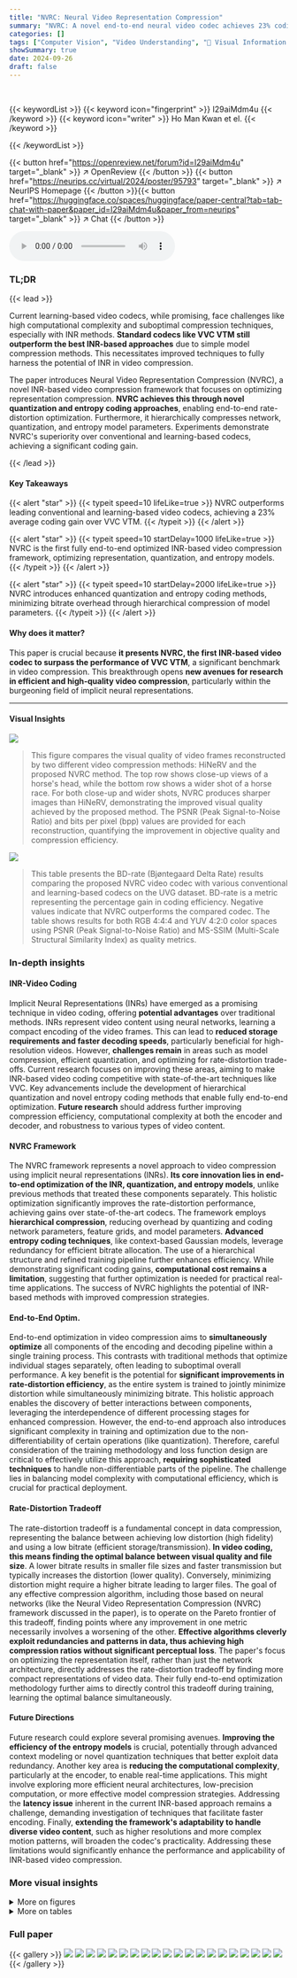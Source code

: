 ```yaml
---
title: "NVRC: Neural Video Representation Compression"
summary: "NVRC: A novel end-to-end neural video codec achieves 23% coding gain over VVC VTM by optimizing representation compression."
categories: []
tags: ["Computer Vision", "Video Understanding", "🏢 Visual Information Lab, University of Bristol, UK",]
showSummary: true
date: 2024-09-26
draft: false
---
```


<br>

{{< keywordList >}}
{{< keyword icon="fingerprint" >}} I29aiMdm4u {{< /keyword >}}
{{< keyword icon="writer" >}} Ho Man Kwan et el. {{< /keyword >}}
 
{{< /keywordList >}}

{{< button href="https://openreview.net/forum?id=I29aiMdm4u" target="_blank" >}}
↗ OpenReview
{{< /button >}}
{{< button href="https://neurips.cc/virtual/2024/poster/95793" target="_blank" >}}
↗ NeurIPS Homepage
{{< /button >}}{{< button href="https://huggingface.co/spaces/huggingface/paper-central?tab=tab-chat-with-paper&paper_id=I29aiMdm4u&paper_from=neurips" target="_blank" >}}
↗ Chat
{{< /button >}}



<audio controls>
    <source src="https://ai-paper-reviewer.com/I29aiMdm4u/podcast.wav" type="audio/wav">
    Your browser does not support the audio element.
</audio>


### TL;DR


{{< lead >}}

Current learning-based video codecs, while promising, face challenges like high computational complexity and suboptimal compression techniques, especially with INR methods.  **Standard codecs like VVC VTM still outperform the best INR-based approaches** due to simple model compression methods.  This necessitates improved techniques to fully harness the potential of INR in video compression.



The paper introduces Neural Video Representation Compression (NVRC), a novel INR-based video compression framework that focuses on optimizing representation compression.  **NVRC achieves this through novel quantization and entropy coding approaches**, enabling end-to-end rate-distortion optimization.  Furthermore, it hierarchically compresses network, quantization, and entropy model parameters.  Experiments demonstrate NVRC's superiority over conventional and learning-based codecs, achieving a significant coding gain.

{{< /lead >}}


#### Key Takeaways

{{< alert "star" >}}
{{< typeit speed=10 lifeLike=true >}} NVRC outperforms leading conventional and learning-based video codecs, achieving a 23% average coding gain over VVC VTM. {{< /typeit >}}
{{< /alert >}}

{{< alert "star" >}}
{{< typeit speed=10 startDelay=1000 lifeLike=true >}} NVRC is the first fully end-to-end optimized INR-based video compression framework, optimizing representation, quantization, and entropy models. {{< /typeit >}}
{{< /alert >}}

{{< alert "star" >}}
{{< typeit speed=10 startDelay=2000 lifeLike=true >}} NVRC introduces enhanced quantization and entropy coding methods, minimizing bitrate overhead through hierarchical compression of model parameters. {{< /typeit >}}
{{< /alert >}}

#### Why does it matter?
This paper is crucial because **it presents NVRC, the first INR-based video codec to surpass the performance of VVC VTM**, a significant benchmark in video compression.  This breakthrough opens **new avenues for research in efficient and high-quality video compression**, particularly within the burgeoning field of implicit neural representations.

------
#### Visual Insights



![](https://ai-paper-reviewer.com/I29aiMdm4u/figures_1_1.jpg)

> This figure compares the visual quality of video frames reconstructed by two different video compression methods: HiNeRV and the proposed NVRC method.  The top row shows close-up views of a horse's head, while the bottom row shows a wider shot of a horse race.  For both close-up and wider shots, NVRC produces sharper images than HiNeRV, demonstrating the improved visual quality achieved by the proposed method. The PSNR (Peak Signal-to-Noise Ratio) and bits per pixel (bpp) values are provided for each reconstruction, quantifying the improvement in objective quality and compression efficiency.





![](https://ai-paper-reviewer.com/I29aiMdm4u/tables_7_1.jpg)

> This table presents the BD-rate (Bjøntegaard Delta Rate) results comparing the proposed NVRC video codec with various conventional and learning-based codecs on the UVG dataset.  BD-rate is a metric representing the percentage gain in coding efficiency.  Negative values indicate that NVRC outperforms the compared codec. The table shows results for both RGB 4:4:4 and YUV 4:2:0 color spaces using PSNR (Peak Signal-to-Noise Ratio) and MS-SSIM (Multi-Scale Structural Similarity Index) as quality metrics.





### In-depth insights


#### INR-Video Coding
Implicit Neural Representations (INRs) have emerged as a promising technique in video coding, offering **potential advantages** over traditional methods.  INRs represent video content using neural networks, learning a compact encoding of the video frames. This can lead to **reduced storage requirements and faster decoding speeds**, particularly beneficial for high-resolution videos.  However, **challenges remain** in areas such as model compression, efficient quantization, and optimizing for rate-distortion trade-offs. Current research focuses on improving these areas, aiming to make INR-based video coding competitive with state-of-the-art techniques like VVC.  Key advancements include the development of hierarchical quantization and novel entropy coding methods that enable fully end-to-end optimization.  **Future research** should address further improving compression efficiency, computational complexity at both the encoder and decoder, and robustness to various types of video content.

#### NVRC Framework
The NVRC framework represents a novel approach to video compression using implicit neural representations (INRs).  **Its core innovation lies in end-to-end optimization of the INR, quantization, and entropy models**, unlike previous methods that treated these components separately.  This holistic optimization significantly improves the rate-distortion performance, achieving gains over state-of-the-art codecs. The framework employs **hierarchical compression**, reducing overhead by quantizing and coding network parameters, feature grids, and model parameters.  **Advanced entropy coding techniques**, like context-based Gaussian models, leverage redundancy for efficient bitrate allocation.  The use of a hierarchical structure and refined training pipeline further enhances efficiency.  While demonstrating significant coding gains, **computational cost remains a limitation**, suggesting that further optimization is needed for practical real-time applications. The success of NVRC highlights the potential of INR-based methods with improved compression strategies.

#### End-to-End Optim.
End-to-end optimization in video compression aims to **simultaneously optimize** all components of the encoding and decoding pipeline within a single training process.  This contrasts with traditional methods that optimize individual stages separately, often leading to suboptimal overall performance.  A key benefit is the potential for **significant improvements in rate-distortion efficiency**, as the entire system is trained to jointly minimize distortion while simultaneously minimizing bitrate. This holistic approach enables the discovery of better interactions between components, leveraging the interdependence of different processing stages for enhanced compression.  However, the end-to-end approach also introduces significant complexity in training and optimization due to the non-differentiability of certain operations (like quantization).  Therefore, careful consideration of the training methodology and loss function design are critical to effectively utilize this approach, **requiring sophisticated techniques** to handle non-differentiable parts of the pipeline. The challenge lies in balancing model complexity with computational efficiency, which is crucial for practical deployment.

#### Rate-Distortion Tradeoff
The rate-distortion tradeoff is a fundamental concept in data compression, representing the balance between achieving low distortion (high fidelity) and using a low bitrate (efficient storage/transmission).  **In video coding, this means finding the optimal balance between visual quality and file size**.  A lower bitrate results in smaller file sizes and faster transmission but typically increases the distortion (lower quality).  Conversely, minimizing distortion might require a higher bitrate leading to larger files.  The goal of any effective compression algorithm, including those based on neural networks (like the Neural Video Representation Compression (NVRC) framework discussed in the paper), is to operate on the Pareto frontier of this tradeoff, finding points where any improvement in one metric necessarily involves a worsening of the other.  **Effective algorithms cleverly exploit redundancies and patterns in data, thus achieving high compression ratios without significant perceptual loss**. The paper's focus on optimizing the representation itself, rather than just the network architecture, directly addresses the rate-distortion tradeoff by finding more compact representations of video data.  Their fully end-to-end optimization methodology further aims to directly control this tradeoff during training, learning the optimal balance simultaneously.

#### Future Directions
Future research could explore several promising avenues.  **Improving the efficiency of the entropy models** is crucial, potentially through advanced context modeling or novel quantization techniques that better exploit data redundancy.  Another key area is **reducing the computational complexity**, particularly at the encoder, to enable real-time applications. This might involve exploring more efficient neural architectures, low-precision computation, or more effective model compression strategies.  Addressing the **latency issue** inherent in the current INR-based approach remains a challenge, demanding investigation of techniques that facilitate faster encoding.  Finally, **extending the framework's adaptability to handle diverse video content**, such as higher resolutions and more complex motion patterns, will broaden the codec's practicality.  Addressing these limitations would significantly enhance the performance and applicability of INR-based video compression.


### More visual insights

<details>
<summary>More on figures
</summary>


![](https://ai-paper-reviewer.com/I29aiMdm4u/figures_3_1.jpg)

> This figure illustrates the hierarchical structure used in NVRC for encoding model parameters.  It shows how the feature grids (representing the spatial and temporal aspects of the video) and network layer parameters are encoded separately, but both leverage hierarchical quantization and entropy coding schemes for improved efficiency. For feature grids, per-block quantization scales and a context-based model reduce redundancy and bitrate.  For network layer parameters, per-axis quantization scales and a dual-axis conditional Gaussian model are used.  The entire process of encoding the parameters for the INR model (feature grids, network layers), and the quantization and entropy models themselves are all optimized together for rate-distortion trade-offs.


![](https://ai-paper-reviewer.com/I29aiMdm4u/figures_7_1.jpg)

> This figure compares the rate-distortion performance of NVRC against several other video codecs on the UVG dataset.  The graph shows how the PSNR (Peak Signal-to-Noise Ratio), a measure of video quality, changes with bitrate (bits per pixel).  Lower bitrates mean better compression, while higher PSNR indicates better quality. The figure helps to visualize how NVRC performs relative to existing methods, such as x265, HM (High Efficiency Video Coding), VTM (Versatile Video Coding), and other learning-based methods.


![](https://ai-paper-reviewer.com/I29aiMdm4u/figures_7_2.jpg)

> This figure presents a comparison of the rate-distortion performance of different video codecs on the UVG dataset.  The x-axis represents bits per pixel (bpp), a measure of compression efficiency, and the y-axis shows the peak signal-to-noise ratio (PSNR) and multi-scale structural similarity index (MS-SSIM), which are metrics for image quality. The graph displays the performance curves for various codecs, including x265, HM, VTM, DCVC-HEM, DCVC-DC, HiNeRV, C3, HNeRV-Boost, and NVRC.  It allows a visual comparison of the rate-distortion trade-off for each codec, showing which codec achieves the best balance of compression and quality for a given bitrate.  The results indicate the relative effectiveness of each codec in achieving high compression with minimal loss of visual quality. The comparison is shown for both RGB 4:4:4 and YUV 4:2:0 color spaces, reflecting the different color formats used in video compression.


![](https://ai-paper-reviewer.com/I29aiMdm4u/figures_13_1.jpg)

> This figure compares the rate-distortion performance of several video codecs on the UVG dataset.  The x-axis represents bits per pixel (bpp), and the y-axis shows either PSNR (Peak Signal-to-Noise Ratio) or MS-SSIM (Multi-Scale Structural Similarity Index).  The various lines represent different codecs, including x265 (a high-performance general-purpose codec), HM (HEVC Test Model), VTM (VVC Test Model), DCVC-HEM, DCVC-DC (both learning-based codecs), HiNeRV, C3, HNeRV-Boost, and NVRC (the authors' proposed codec).  The curves illustrate how each codec trades off compression rate (bpp) for reconstruction quality (PSNR or MS-SSIM).  NVRC's superior performance compared to others, especially VVC VTM, is clearly visible in both the PSNR and MS-SSIM curves.


![](https://ai-paper-reviewer.com/I29aiMdm4u/figures_15_1.jpg)

> This figure shows the breakdown of bits used for different components of the NVRC model at various rate points. The left panel displays the proportion of total bits allocated to feature grids, network layers, and their respective quantization and entropy models. The right panel presents bits-per-parameter for these components across different video sequences, revealing how the bit allocation varies depending on the video content complexity. Sequences with higher motion tend to use more bits for feature grids, as expected.


</details>




<details>
<summary>More on tables
</summary>


![](https://ai-paper-reviewer.com/I29aiMdm4u/tables_8_1.jpg)
> This table presents the computational complexity of the proposed NVRC framework.  It breaks down the complexity for different rate points (1-2, 3-4, 5-6) into two main parts: frame processing and model compression. Frame processing complexity is measured by Giga Multiply-Accumulates (GMACs), encoding Frames Per Second (FPS), and decoding FPS.  Model compression complexity is also measured in GMACs, as well as encoding and decoding time in seconds.  All measurements were performed using an NVIDIA RTX 4090 GPU with FP16 precision.

![](https://ai-paper-reviewer.com/I29aiMdm4u/tables_8_2.jpg)
> This table presents the ablation study results on the UVG dataset. It shows the impact of different components in the NVRC framework on the BD-rate (Bjøntegaard Delta Rate), a metric that measures the coding efficiency. The NVRC model (V0) is compared with five variants (V1-V5), where each variant modifies a specific aspect of the framework, such as the entropy model or the quantization strategy. This allows to analyze the contribution of each component to the overall performance.

![](https://ai-paper-reviewer.com/I29aiMdm4u/tables_13_1.jpg)
> This table presents the BD-rate (Bjøntegaard Delta Rate) results comparing NVRC's performance against several other video codecs on the JVET-CTC Class B dataset. BD-rate is a metric that quantifies the relative efficiency of different codecs in terms of bitrate savings for a given level of quality.  Lower BD-rate values indicate better performance. The results are shown for two color spaces: RGB 4:4:4 and YUV 4:2:0.  The metrics used are PSNR (Peak Signal-to-Noise Ratio) and MS-SSIM (Multi-Scale Structural Similarity Index).

![](https://ai-paper-reviewer.com/I29aiMdm4u/tables_13_2.jpg)
> This table compares several key aspects of NVRC against other existing methods that also incorporate entropy regularization in their video compression frameworks.  The comparison focuses on the training stages (Stage 1 and Stage 2 optimization objectives), the type of entropy model used for both feature grids and network layer parameters, whether quantization and entropy model parameters are shared across dimensions (parameters sharing), and whether a multi-level coding scheme was employed for improved efficiency.

![](https://ai-paper-reviewer.com/I29aiMdm4u/tables_14_1.jpg)
> This table details the configurations used for the Neural Video Representation Compression (NVRC) model across four different scales (S1 to S4).  For each scale, the table specifies the number of parameters, channel configurations at each layer, kernel size, expansion ratio, depth of each layer, strides, stem kernel size, and grid configurations (sizes, levels, scaling ratios, and local grid configurations). The configurations are optimized for a balance between representation quality and compression efficiency.

</details>




### Full paper

{{< gallery >}}
<img src="https://ai-paper-reviewer.com/I29aiMdm4u/1.png" class="grid-w50 md:grid-w33 xl:grid-w25" />
<img src="https://ai-paper-reviewer.com/I29aiMdm4u/2.png" class="grid-w50 md:grid-w33 xl:grid-w25" />
<img src="https://ai-paper-reviewer.com/I29aiMdm4u/3.png" class="grid-w50 md:grid-w33 xl:grid-w25" />
<img src="https://ai-paper-reviewer.com/I29aiMdm4u/4.png" class="grid-w50 md:grid-w33 xl:grid-w25" />
<img src="https://ai-paper-reviewer.com/I29aiMdm4u/5.png" class="grid-w50 md:grid-w33 xl:grid-w25" />
<img src="https://ai-paper-reviewer.com/I29aiMdm4u/6.png" class="grid-w50 md:grid-w33 xl:grid-w25" />
<img src="https://ai-paper-reviewer.com/I29aiMdm4u/7.png" class="grid-w50 md:grid-w33 xl:grid-w25" />
<img src="https://ai-paper-reviewer.com/I29aiMdm4u/8.png" class="grid-w50 md:grid-w33 xl:grid-w25" />
<img src="https://ai-paper-reviewer.com/I29aiMdm4u/9.png" class="grid-w50 md:grid-w33 xl:grid-w25" />
<img src="https://ai-paper-reviewer.com/I29aiMdm4u/10.png" class="grid-w50 md:grid-w33 xl:grid-w25" />
<img src="https://ai-paper-reviewer.com/I29aiMdm4u/11.png" class="grid-w50 md:grid-w33 xl:grid-w25" />
<img src="https://ai-paper-reviewer.com/I29aiMdm4u/12.png" class="grid-w50 md:grid-w33 xl:grid-w25" />
<img src="https://ai-paper-reviewer.com/I29aiMdm4u/13.png" class="grid-w50 md:grid-w33 xl:grid-w25" />
<img src="https://ai-paper-reviewer.com/I29aiMdm4u/14.png" class="grid-w50 md:grid-w33 xl:grid-w25" />
<img src="https://ai-paper-reviewer.com/I29aiMdm4u/15.png" class="grid-w50 md:grid-w33 xl:grid-w25" />
<img src="https://ai-paper-reviewer.com/I29aiMdm4u/16.png" class="grid-w50 md:grid-w33 xl:grid-w25" />
<img src="https://ai-paper-reviewer.com/I29aiMdm4u/17.png" class="grid-w50 md:grid-w33 xl:grid-w25" />
<img src="https://ai-paper-reviewer.com/I29aiMdm4u/18.png" class="grid-w50 md:grid-w33 xl:grid-w25" />
<img src="https://ai-paper-reviewer.com/I29aiMdm4u/19.png" class="grid-w50 md:grid-w33 xl:grid-w25" />
<img src="https://ai-paper-reviewer.com/I29aiMdm4u/20.png" class="grid-w50 md:grid-w33 xl:grid-w25" />
{{< /gallery >}}